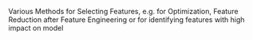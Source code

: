 Various Methods for Selecting Features, e.g. for Optimization, Feature Reduction after Feature Engineering or for identifying features with high impact on model